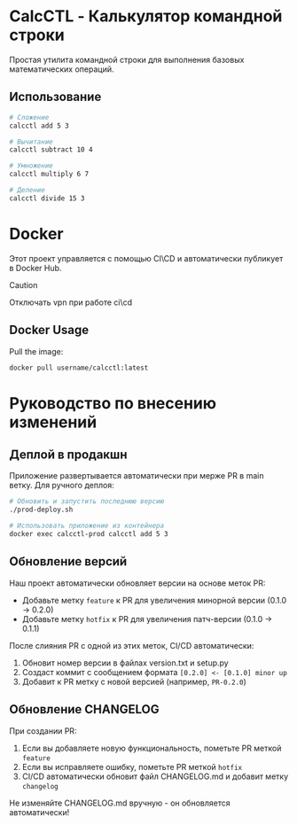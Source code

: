 # CalcCTL - Калькулятор командной строки

Простая утилита командной строки для выполнения базовых математических операций.

## Использование

```bash
# Сложение
calcctl add 5 3

# Вычитание
calcctl subtract 10 4

# Умножение
calcctl multiply 6 7

# Деление
calcctl divide 15 3
```

# Docker
Этот проект управляется с помощью CI\CD и автоматически публикует в Docker Hub.
> [!CAUTION]
> Отключать vpn при работе ci\cd
## Docker Usage

Pull the image:
```bash
docker pull username/calcctl:latest
```
# Руководство по внесению изменений

## Деплой в продакшн

Приложение развертывается автоматически при мерже PR в main ветку. 
Для ручного деплоя:

```bash
# Обновить и запустить последнюю версию
./prod-deploy.sh

# Использовать приложение из контейнера
docker exec calcctl-prod calcctl add 5 3
```

## Обновление версий

Наш проект автоматически обновляет версии на основе меток PR:

* Добавьте метку `feature` к PR для увеличения минорной версии (0.1.0 -> 0.2.0)
* Добавьте метку `hotfix` к PR для увеличения патч-версии (0.1.0 -> 0.1.1)

После слияния PR с одной из этих меток, CI/CD автоматически:
1. Обновит номер версии в файлах version.txt и setup.py
2. Создаст коммит с сообщением формата `[0.2.0] <- [0.1.0] minor up`
3. Добавит к PR метку с новой версией (например, `PR-0.2.0`)


## Обновление CHANGELOG

При создании PR:
1. Если вы добавляете новую функциональность, пометьте PR меткой `feature`
2. Если вы исправляете ошибку, пометьте PR меткой `hotfix`
3. CI/CD автоматически обновит файл CHANGELOG.md и добавит метку `changelog`

Не изменяйте CHANGELOG.md вручную - он обновляется автоматически!
